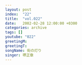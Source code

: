 ```yaml
---
layout: post
index:  "22"
title:  "vol.022"
date:   2002-02-28 12:00:00 +0300
categories: archive
tags: []
youtube: "022"
greetingM: 
greetingT: 
songName: 街の灯り
singer: 堺正章
---
```

